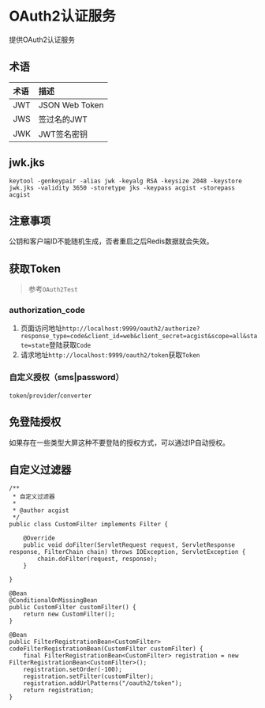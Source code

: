# OAuth2认证服务

提供OAuth2认证服务

## 术语

|术语|描述|
|:-|:-|
|JWT|JSON Web Token|
|JWS|签过名的JWT|
|JWK|JWT签名密钥|

## jwk.jks

```
keytool -genkeypair -alias jwk -keyalg RSA -keysize 2048 -keystore jwk.jks -validity 3650 -storetype jks -keypass acgist -storepass acgist
```

## 注意事项

公钥和客户端ID不能随机生成，否者重启之后Redis数据就会失效。

## 获取Token

> 参考`OAuth2Test`

### authorization_code

1. 页面访问地址`http://localhost:9999/oauth2/authorize?response_type=code&client_id=web&client_secret=acgist&scope=all&state=state`登陆获取`Code`
2. 请求地址`http://localhost:9999/oauth2/token`获取`Token`

### 自定义授权（sms|password）

`token`/`provider`/`converter`

## 免登陆授权

如果存在一些类型大屏这种不要登陆的授权方式，可以通过IP自动授权。

## 自定义过滤器

```
/**
 * 自定义过滤器
 * 
 * @author acgist
 */
public class CustomFilter implements Filter {

	@Override
	public void doFilter(ServletRequest request, ServletResponse response, FilterChain chain) throws IOException, ServletException {
		chain.doFilter(request, response);
	}
	
}

@Bean
@ConditionalOnMissingBean
public CustomFilter customFilter() {
	return new CustomFilter();
}

@Bean
public FilterRegistrationBean<CustomFilter> codeFilterRegistrationBean(CustomFilter customFilter) {
	final FilterRegistrationBean<CustomFilter> registration = new FilterRegistrationBean<CustomFilter>();
	registration.setOrder(-100);
	registration.setFilter(customFilter);
	registration.addUrlPatterns("/oauth2/token");
	return registration;
}
```